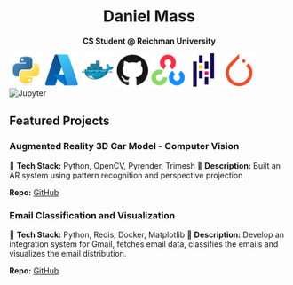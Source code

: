 <h1 align="center"> Daniel Mass </h1>

<p align="center">
 <b>CS Student @ Reichman University  </b>  
</p>


<p align="left">
<img src="https://raw.githubusercontent.com/devicons/devicon/master/icons/python/python-original.svg" alt="Python" width="60" height="60"/> 
<img src="https://raw.githubusercontent.com/devicons/devicon/master/icons/azure/azure-original.svg" alt="Azure" width="60" height="60"/>
<img src="https://raw.githubusercontent.com/devicons/devicon/master/icons/docker/docker-original.svg" alt="Docker" width="60" height="60"/>
<img src="https://raw.githubusercontent.com/devicons/devicon/master/icons/github/github-original.svg" alt="GitHub Actions" width="60" height="60"/>
<img src="https://raw.githubusercontent.com/devicons/devicon/master/icons/opencv/opencv-original.svg" alt="OpenCV" width="60" height="60"/>
<img src="https://raw.githubusercontent.com/devicons/devicon/master/icons/pandas/pandas-original.svg" alt="Pandas" width="60" height="60"/>
<img src="https://raw.githubusercontent.com/devicons/devicon/master/icons/pytorch/pytorch-original.svg" alt="PyTorch" width="60" height="60"/>
<img src="https://raw.githubusercontent.com/jupyter/design/master/logos/official/jupyter/primary/jupyter-logo-vertical.svg" alt="Jupyter" width="60" height="60"/>
</p>
 
</p>


##  **Featured Projects**
###  **Augmented Reality 3D Car Model - Computer Vision**
🔹 **Tech Stack:** Python, OpenCV, Pyrender, Trimesh
🔹 **Description:** Built an AR system using pattern recognition and perspective projection  

 **Repo:** [GitHub](https://github.com/Daniellmass/AugmentedReality3DCarModel)  

###  **Email Classification and Visualization**
🔹 **Tech Stack:** Python, Redis, Docker, Matplotlib
🔹 **Description:** Develop an integration system for Gmail, fetches email data, classifies the emails and visualizes the email distribution.  

 **Repo:** [GitHub](https://github.com/Daniellmass/Email-Classification-and-Visualization-with-Gmail-API-and-Redis)  


